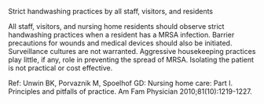 Strict handwashing practices by all staff, visitors, and residents

All staff, visitors, and nursing home residents should observe strict handwashing practices when a resident has a MRSA infection. Barrier precautions for wounds and medical devices should also be initiated. Surveillance cultures are not warranted. Aggressive housekeeping practices play little, if any, role in preventing the spread of MRSA. Isolating the patient is not practical or cost effective.

Ref: Unwin BK, Porvaznik M, Spoelhof GD: Nursing home care: Part I. Principles and pitfalls of practice. Am Fam Physician 2010;81(10):1219-1227.